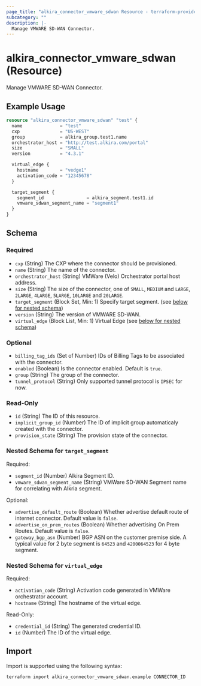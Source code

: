 ```yaml
---
page_title: "alkira_connector_vmware_sdwan Resource - terraform-provider-alkira"
subcategory: ""
description: |-
  Manage VMWARE SD-WAN Connector.
---
```


# alkira_connector_vmware_sdwan (Resource)

Manage VMWARE SD-WAN Connector.


## Example Usage

```terraform
resource "alkira_connector_vmware_sdwan" "test" {
  name              = "test"
  cxp               = "US-WEST"
  group             = alkira_group.test1.name
  orchestrator_host = "http://test.alkira.com/portal"
  size              = "SMALL"
  version           = "4.3.1"

  virtual_edge {
    hostname        = "vedge1"
    activation_code = "12345678"
  }

  target_segment {
    segment_id                = alkira_segment.test1.id
    vmware_sdwan_segment_name = "segment1"
  }
}
```

<!-- schema generated by tfplugindocs -->
## Schema

### Required

- `cxp` (String) The CXP where the connector should be provisioned.
- `name` (String) The name of the connector.
- `orchestrator_host` (String) VMWare (Velo) Orchestrator portal host address.
- `size` (String) The size of the connector, one of `SMALL`, `MEDIUM` and `LARGE`, `2LARGE`, `4LARGE`, `5LARGE`, `10LARGE` and `20LARGE`.
- `target_segment` (Block Set, Min: 1) Specify target segment. (see [below for nested schema](#nestedblock--target_segment))
- `version` (String) The version of VMWARE SD-WAN.
- `virtual_edge` (Block List, Min: 1) Virtual Edge (see [below for nested schema](#nestedblock--virtual_edge))

### Optional

- `billing_tag_ids` (Set of Number) IDs of Billing Tags to be associated with the connector.
- `enabled` (Boolean) Is the connector enabled. Default is `true`.
- `group` (String) The group of the connector.
- `tunnel_protocol` (String) Only supported tunnel protocol is `IPSEC` for now.

### Read-Only

- `id` (String) The ID of this resource.
- `implicit_group_id` (Number) The ID of implicit group automaticaly created with the connector.
- `provision_state` (String) The provision state of the connector.

<a id="nestedblock--target_segment"></a>
### Nested Schema for `target_segment`

Required:

- `segment_id` (Number) Alkira Segment ID.
- `vmware_sdwan_segment_name` (String) VMWare SD-WAN Segment name for correlating with Alkria segment.

Optional:

- `advertise_default_route` (Boolean) Whether advertise default route of internet connector. Default value is `false`.
- `advertise_on_prem_routes` (Boolean) Whether advertising On Prem Routes. Default value is `false`.
- `gateway_bgp_asn` (Number) BGP ASN on the customer premise side. A typical value for 2 byte segment is `64523` and `4200064523` for 4 byte segment.


<a id="nestedblock--virtual_edge"></a>
### Nested Schema for `virtual_edge`

Required:

- `activation_code` (String) Activation code generated in VMWare orchestrator account.
- `hostname` (String) The hostname of the virtual edge.

Read-Only:

- `credential_id` (String) The generated credential ID.
- `id` (Number) The ID of the virtual edge.

## Import

Import is supported using the following syntax:

```shell
terraform import alkira_connector_vmware_sdwan.example CONNECTOR_ID
```
